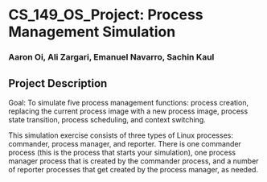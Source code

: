 # CS_149_OS_Project: Process Management Simulation

### Aaron Oi, Ali Zargari, Emanuel Navarro, Sachin Kaul ###

## Project Description ##

Goal: To simulate five process management functions: process creation, replacing the 
current process image with a new process image, process state transition, process scheduling, 
and context switching.

This simulation exercise consists of three types of Linux processes: commander, process manager, and reporter. There is one commander process (this is the process that starts your simulation), one process manager process that is created by the commander process, and a number of reporter processes that get created by the process manager, as needed.

